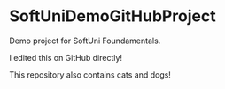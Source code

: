 # SoftUniDemoGitHubProject
Demo project for SoftUni Foundamentals. 


I edited this on GitHub directly! 

This repository also contains cats and dogs!
